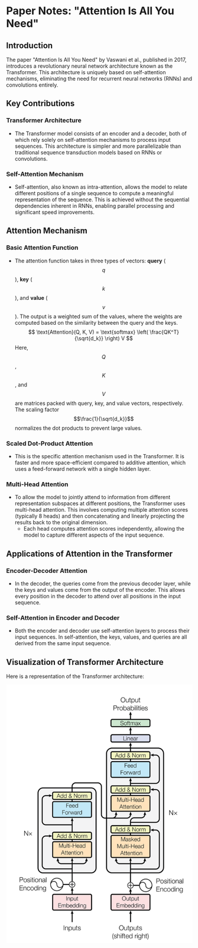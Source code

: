 # Paper Notes: "Attention Is All You Need"

## Introduction

The paper "Attention Is All You Need" by Vaswani et al., published in 2017, introduces a revolutionary neural network architecture known as the Transformer. This architecture is uniquely based on self-attention mechanisms, eliminating the need for recurrent neural networks (RNNs) and convolutions entirely.

## Key Contributions

### Transformer Architecture
- The Transformer model consists of an encoder and a decoder, both of which rely solely on self-attention mechanisms to process input sequences. This architecture is simpler and more parallelizable than traditional sequence transduction models based on RNNs or convolutions.

### Self-Attention Mechanism
- Self-attention, also known as intra-attention, allows the model to relate different positions of a single sequence to compute a meaningful representation of the sequence. This is achieved without the sequential dependencies inherent in RNNs, enabling parallel processing and significant speed improvements.

## Attention Mechanism

### Basic Attention Function
- The attention function takes in three types of vectors: **query** ($$q$$), **key** ($$k$$), and **value** ($$v$$). The output is a weighted sum of the values, where the weights are computed based on the similarity between the query and the keys.
  $$
  \text{Attention}(Q, K, V) = \text{softmax} \left( \frac{QK^T}{\sqrt{d_k}} \right) V
  $$
  Here, $$Q$$, $$K$$, and $$V$$ are matrices packed with query, key, and value vectors, respectively. The scaling factor $$\frac{1}{\sqrt{d_k}}$$ normalizes the dot products to prevent large values.

### Scaled Dot-Product Attention
- This is the specific attention mechanism used in the Transformer. It is faster and more space-efficient compared to additive attention, which uses a feed-forward network with a single hidden layer.

### Multi-Head Attention
- To allow the model to jointly attend to information from different representation subspaces at different positions, the Transformer uses multi-head attention. This involves computing multiple attention scores (typically 8 heads) and then concatenating and linearly projecting the results back to the original dimension.
  - Each head computes attention scores independently, allowing the model to capture different aspects of the input sequence.

## Applications of Attention in the Transformer

### Encoder-Decoder Attention
- In the decoder, the queries come from the previous decoder layer, while the keys and values come from the output of the encoder. This allows every position in the decoder to attend over all positions in the input sequence.

### Self-Attention in Encoder and Decoder
- Both the encoder and decoder use self-attention layers to process their input sequences. In self-attention, the keys, values, and queries are all derived from the same input sequence.

## Visualization of Transformer Architecture

Here is a representation of the Transformer architecture:

![](transformer.png "Transformer")